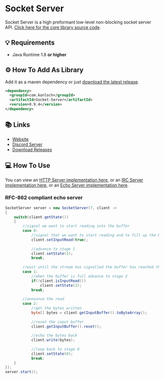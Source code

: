 # Socket Server
Socket Server is a high preformant low-level non-blocking socket server API. [Click here for the core library source code](https://github.com/Konloch/Socket-Server/tree/main/Core).

## 💡 Requirements
+ Java Runtime 1.8 **or higher**

## ⚙️ How To Add As Library
Add it as a maven dependency or just [download the latest release](https://github.com/Konloch/Socket-Server/releases).
```xml
<dependency>
  <groupId>com.konloch</groupId>
  <artifactId>Socket-Server</artifactId>
  <version>0.9.4</version>
</dependency>
```

## 📚 Links
* [Website](https://konloch.com/Socket-Server/)
* [Discord Server](https://discord.gg/aexsYpfMEf)
* [Download Releases](https://github.com/Konloch/Socket-Server/releases)

## 💻 How To Use
You can view an [HTTP Server implementation here](https://github.com/Konloch/HTTPdLib/), or an [IRC Server implementation here](https://github.com/Konloch/OpenIRCd), or an [Echo Server implementation here](https://github.com/Konloch/Socket-Server/tree/main/Example/CR-Echo-Server).

### RFC-862 compliant echo server
```java
SocketServer server = new SocketServer(7, client -> 
{
    switch(client.getState())
    {
        //signal we want to start reading into the buffer
        case 0:
            //signal that we want to start reading and to fill up the buffer
            client.setInputRead(true);
            
            //advance to stage 1
            client.setState(1);
            break;
            
        //wait until the stream has signalled the buffer has reached the end
        case 1:
            //when the buffer is full advance to stage 2
            if(!client.isInputRead())
                client.setState(2);
            break;
            
        //announce the read
        case 2:
            //get the bytes written
            byte[] bytes = client.getInputBuffer().toByteArray();
            
            //reset the input buffer
            client.getInputBuffer().reset();
        
            //echo the bytes back
            client.write(bytes);
            
            //loop back to stage 0
            client.setState(0);
            break;
    }
});
server.start();
```

